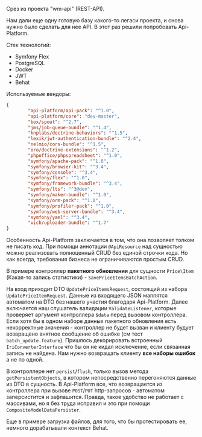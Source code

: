 Срез из проекта "wm-api" (REST-API).

Нам дали еще одну готовую базу какого-то легаси проекта, и снова нужно было сделать для нее API. В этот раз решили попробовать Api-Platform.

Стек технологий:
 - Symfony Flex
 - PostgreSQL
 - Docker
 - JWT
 - Behat

Используемые вендоры:

```json
{
        "api-platform/api-pack": "^1.0",
        "api-platform/core": "dev-master",
        "box/spout": "^2.7",
        "jms/job-queue-bundle": "^1.4",
        "knplabs/doctrine-behaviors": "^1.5",
        "lexik/jwt-authentication-bundle": "^2.4",
        "nelmio/cors-bundle": "^1.5",
        "oro/doctrine-extensions": "^1.2",
        "phpoffice/phpspreadsheet": "^1.0",
        "symfony/apache-pack": "^1.0",
        "symfony/browser-kit": "^3.4",
        "symfony/console": "^3.4",
        "symfony/flex": "^1.0",
        "symfony/framework-bundle": "^3.4",
        "symfony/lts": "^3@dev",
        "symfony/maker-bundle": "^1.0",
        "symfony/orm-pack": "^1.0",
        "symfony/profiler-pack": "^1.0",
        "symfony/web-server-bundle": "^3.4",
        "symfony/yaml": "^3.4",
        "vich/uploader-bundle": "^1.7"
}
```

Особенность Api-Platform заключается в том, что она позволяет толком не писать код. При помощи аннотации `@ApiResource` над сущностью можно реализовать полноценный CRUD без единой строчки кода. Но как всегда, требования бизнеса не ограничиваются простым CRUD.

В примере контроллер **пакетного обновления** для сущности `Price\Item` (Какая-то запись статистики) - `SavePriceItemsBatchAction`.

На вход приходит DTO `UpdatePriceItemsRequest`, состоящий из набора `UpdatePriceItemRequest`. Данные из входящего JSON маппятся автоматом на DTO без нашего участия благодаря Api-Platform. Далее включается наш слушатель валидации `ValidateListener`, которые проверяет аргумент контроллера `$data` перед вызовом контроллера. Если хотя бы в одном наборе данных пакетного обновления есть некорректные значения - контроллер не будет вызван и клиенту будует возвращено внятное сообщение об ошибке (см тест `batch_update.feature`). Пришлось декорировать встроенный `IriConverterInterface` что бы он не кидал исключение, если связанная запись не найдена. Нам нужно возвращать клиенту **все наборы ошибок** а не по одной.
 
В контроллере нет `persist`/`flush`, только вызов метода `getPersistentObjects`, в котором непосредственно перегоняются данные из DTO в сущность. В Api-Platform все, что возвращается из контроллера при вызове `POST`/`PUT` http-запросов - автоматом заперсистится и зафлашится. Правда, такое удобство не работает с массивами, но я без труда исправил и это при помощи `CompositeModelDataPersister`. 

Еще в примере загрузка файлов, для того, что бы протестировать ее, немного дорабатывали контекст Behat.
